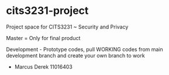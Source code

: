 cits3231-project
================

Project space for CITS3231 ~ Security and Privacy

Master = Only for final product

Development - Prototype codes, pull WORKING codes from main development branch and create your own branch to work

- Marcus Derek 11016403